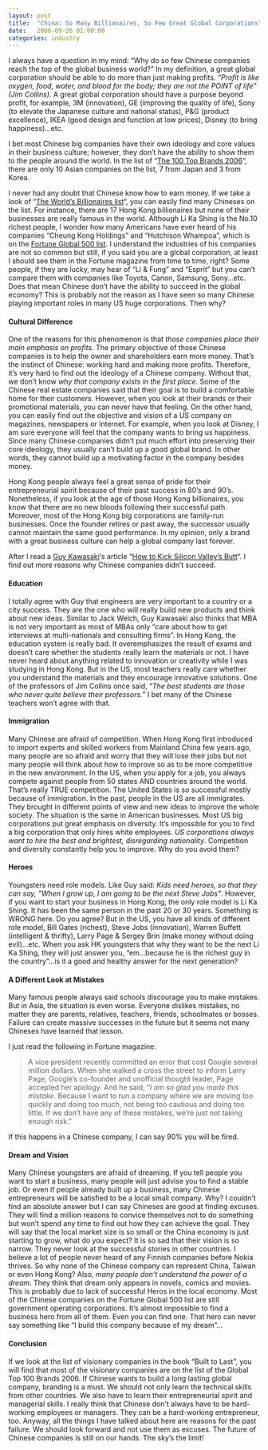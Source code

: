 ```yaml
---
layout: post
title:  "China: So Many Billionaires, So Few Great Global Corporations"
date:   2006-09-26 01:00:00
categories: industry
---
```


I always have a question in my mind: “Why do so few Chinese companies reach the top of the global business world?” In my definition, a great global corporation should be able to do more than just making profits. _“Profit is like oxygen, food, water, and blood for the body; they are not the POINT of life” (Jim Collins)_. A great global corporation should have a purpose beyond profit, for example, 3M (innovation), GE (improving the quality of life), Sony (to elevate the Japanese culture and national status), P&G (product excellence), IKEA (good design and function at low prices), Disney (to bring happiness)…etc.

I bet most Chinese big companies have their own ideology and core values in their business culture; however, they don’t have the ability to show them to the people around the world. In the list of “[The 100 Top Brands 2006](http://bwnt.businessweek.com/brand/2006/)“, there are only 10 Asian companies on the list, 7 from Japan and 3 from Korea.

I never had any doubt that Chinese know how to earn money. If we take a look of “[The World’s Billionaires list](http://www.forbes.com/billionaires/)“, you can easily find many Chineses on the list. For instance, there are 17 Hong Kong billionaires but none of their businesses are really famous in the world. Although Li Ka Shing is the No.10 richest people, I wonder how many Americans have ever heard of his companies “Cheung Kong Holdings” and “Hutchison Whampoa”, which is on the [Fortune Global 500 list](http://money.cnn.com/magazines/fortune/global500/2006/). I understand the industries of his companies are not so common but still, if you said you are a global corporation, at least I should see them in the Fortune magazine from time to time, right? Some people, if they are lucky, may hear of “Li & Fung” and “Esprit” but you can’t compare them with companies like Toyota, Canon, Samsung, Sony…etc. Does that mean Chinese don’t have the ability to succeed in the global economy? This is probably not the reason as I have seen so many Chinese playing important roles in many US huge corporations. Then why?  

#### Cultural Difference

One of the reasons for this phenomenon is that _those companies place their main emphasis on profits_. The primary objective of those Chinese companies is to help the owner and shareholders earn more money. That’s the instinct of Chinese: working hard and making more profits. Therefore, it’s very hard to find out the ideology of a Chinese company. Without that, we don’t know _why that company exists in the first place_. Some of the Chinese real estate companies said that their goal is to build a comfortable home for their customers. However, when you look at their brands or their promotional materials, you can never have that feeling. On the other hand, you can easily find out the objective and vision of a US company on magazines, newspapers or internet. For example, when you look at Disney, I am sure everyone will feel that the company wants to bring us happiness. Since many Chinese companies didn’t put much effort into preserving their core ideology, they usually can’t build up a good global brand. In other words, they cannot build up a motivating factor in the company besides money.

Hong Kong people always feel a great sense of pride for their entrepreneurial spirit because of their past success in 80’s and 90’s. Nonetheless, if you look at the age of those Hong Kong billionaires, you know that there are no new bloods following their successful path. Moreover, most of the Hong Kong big corporations are family-run businesses. Once the founder retires or past away, the successor usually cannot maintain the same good performance. In my opinion, only a brand with a great business culture can help a global company last forever.

After I read a [Guy Kawasaki](http://en.wikipedia.org/wiki/Guy_Kawasaki)‘s article “[How to Kick Silicon Valley’s Butt](http://blog.guykawasaki.com/2006/06/how_to_kick_sil.html)“. I find out more reasons why Chinese companies didn’t succeed.

#### Education

I totally agree with Guy that engineers are very important to a country or a city success. They are the one who will really build new products and think about new ideas. Similar to Jack Welch, Guy Kawasaki also thinks that MBA is not very important as most of MBAs only “care about how to get interviews at multi-nationals and consulting firms”. In Hong Kong, the education system is really bad. It overemphasizes the result of exams and doesn’t care whether the students really learn the materials or not. I have never heard about anything related to innovation or creativity while I was studying in Hong Kong. But in the US, most teachers really care whether you understand the materials and they encourage innovative solutions. One of the professors of Jim Collins once said, “_The best students are those who never quite believe their professors._” I bet many of the Chinese teachers won’t agree with that.

#### Immigration

Many Chinese are afraid of competition. When Hong Kong first introduced to import experts and skilled workers from Mainland China few years ago, many people are so afraid and worry that they will lose their jobs but not many people will think about how to improve so as to be more competitive in the new environment. In the US, when you apply for a job, you always compete against people from 50 states AND countries around the world. That’s really TRUE competition. The United States is so successful mostly because of immigration. In the past, people in the US are all immigrates. They brought in different points of view and new ideas to improve the whole society. The situation is the same in American businesses. Most US big corporations put great emphasis on diversity. It’s impossible for you to find a big corporation that only hires white employees. _US corporations always want to hire the best and brightest, disregarding nationality_. Competition and diversity constantly help you to improve. Why do you avoid them?

#### Heroes

Youngsters need role models. Like Guy said: _Kids need heroes, so that they can say, "When I grow up, I am going to be the next Steve Jobs"_. However, if you want to start your business in Hong Kong, the only role model is Li Ka Shing. It has been the same person in the past 20 or 30 years. Something is WRONG here. Do you agree? But in the US, you have all kinds of different role model, Bill Gates (richest), Steve Jobs (innovation), Warren Buffett (intelligent & thrifty), Larry Page & Sergey Brin (make money without doing evil)…etc. When you ask HK youngsters that why they want to be the next Li Ka Shing, they will just answer you, “em…because he is the richest guy in the country”…is it a good and healthy answer for the next generation?

#### A Different Look at Mistakes

Many famous people always said schools discourage you to make mistakes. But in Asia, the situation is even worse. Everyone dislikes mistakes, no matter they are parents, relatives, teachers, friends, schoolmates or bosses. Failure can create massive successes in the future but it seems not many Chineses have learned that lesson.

I just read the following in Fortune magazine:

> A vice president recently committed an error that cost Google several million dollars. When she walked a cross the street to inform Larry Page, Google’s co-founder and unofficial thought leader, Page accepted her apology. And he said, “_I am so glad you made this mistake_. Because I want to run a company where we are moving too quickly and doing too much, not being too cautious and doing too little. If we don’t have any of these mistakes, we’re just not taking enough risk.”

If this happens in a Chinese company, I can say 90% you will be fired.

#### Dream and Vision

Many Chinese youngsters are afraid of dreaming. If you tell people you want to start a business, many people will just advise you to find a stable job. Or even if people already built up a business, many Chinese entrepreneurs will be satisfied to be a local small company. Why? I couldn’t find an absolute answer but I can say Chineses are good at finding excuses. They will find a million reasons to convice themselves not to do something but won’t spend any time to find out how they can achieve the goal. They will say that the local market size is so small or the China economy is just starting to grow, what do you expect? It is so sad that their vision is so narrow. They never look at the successful stories in other countries. I believe a lot of people never heard of any Finnish companies before Nokia thrives. So why none of the Chinese company can represent China, Taiwan or even Hong Kong? Also, _many people don’t understand the power of a dream_. They think that dream only appears in novels, comics and movies. This is probably due to lack of successful Heros in the local economy. Most of the Chinese companies on the Fortune Global 500 list are still government operating corporations. It’s almost impossible to find a business hero from all of them. Even you can find one. That hero can never say something like “I build this company because of my dream”…  

#### Conclusion

If we look at the list of visionary companies in the book “Built to Last”, you will find that most of the visionary companies are on the list of the Global Top 100 Brands 2006\. If Chinese wants to build a long lasting global company, branding is a must. We should not only learn the technical skills from other countries. We also have to learn their entrepreneurial spirit and managerial skills. I really think that Chinese don’t always have to be hard-working employees or managers. They can be a hard-working entrepreneur, too. Anyway, all the things I have talked about here are reasons for the past failure. We should look forward and not use them as excuses. The future of Chinese companies is still on our hands. The sky’s the limit!
